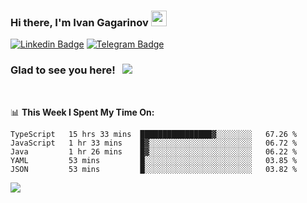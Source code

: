 ### Hi there, I'm Ivan Gagarinov <img src="https://media.giphy.com/media/hvRJCLFzcasrR4ia7z/giphy.gif" width="25px">

[![Linkedin Badge](https://img.shields.io/badge/-LinkedIn-0e76a8?style=flat-square&logo=Linkedin&logoColor=white)](https://linkedin.com/in/ivan-gagarinov-142ba3141/)
[![Telegram Badge](https://img.shields.io/badge/-Telegram-0088cc?style=flat-square&logo=Telegram&logoColor=white)](https://t.me/igagarinov)

### Glad to see you here! &nbsp; ![](https://visitor-badge.glitch.me/badge?page_id=dzencot.dzencot)

</br>

📊 **This Week I Spent My Time On:**
<!--START_SECTION:waka-->
```text
TypeScript   15 hrs 33 mins  ████████████████▓░░░░░░░░   67.26 % 
JavaScript   1 hr 33 mins    █▓░░░░░░░░░░░░░░░░░░░░░░░   06.72 % 
Java         1 hr 26 mins    █▓░░░░░░░░░░░░░░░░░░░░░░░   06.22 % 
YAML         53 mins         █░░░░░░░░░░░░░░░░░░░░░░░░   03.85 % 
JSON         53 mins         █░░░░░░░░░░░░░░░░░░░░░░░░   03.82 % 
```
<!--END_SECTION:waka-->

[![](https://github-readme-stats.vercel.app/api?username=dzencot&theme=gruvbox)](https://github.com/dzencot)
